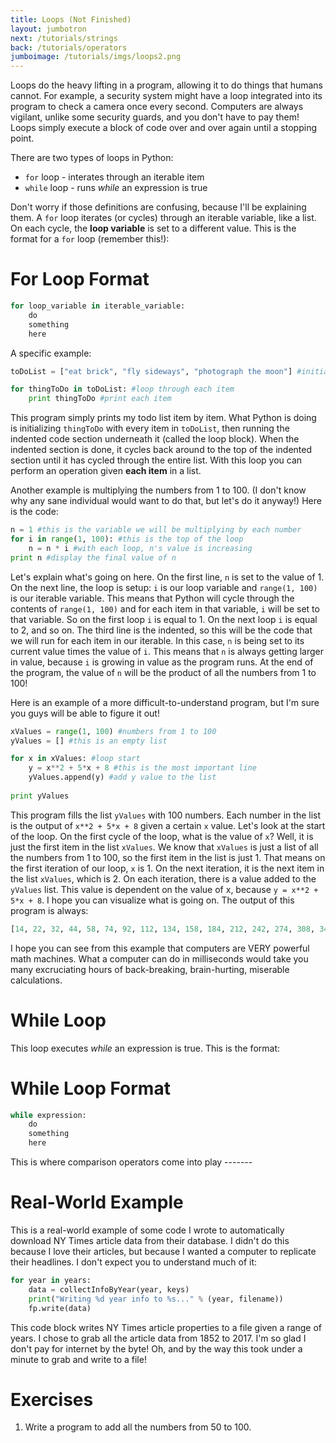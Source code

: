 ```yaml
---
title: Loops (Not Finished)
layout: jumbotron
next: /tutorials/strings
back: /tutorials/operators
jumboimage: /tutorials/imgs/loops2.png
---
```


Loops do the heavy lifting in a program, allowing it to do things that humans cannot. For example, a security system might have a loop integrated into its program to check a camera once every second. Computers are always vigilant, unlike some security guards, and you don't have to pay them! Loops simply execute a block of code over and over again until a stopping point.

There are two types of loops in Python:

- `for` loop - interates through an iterable item
- `while` loop - runs _while_ an expression is true

Don't worry if those definitions are confusing, because I'll be explaining them. A `for` loop iterates (or cycles) through an iterable variable, like a list. On each cycle, the **loop variable** is set to a different value. This is the format for a `for` loop (remember this!):

# For Loop Format

```python
for loop_variable in iterable_variable:
	do
	something
	here
```

A specific example:

```python
toDoList = ["eat brick", "fly sideways", "photograph the moon"] #initialize todo list

for thingToDo in toDoList: #loop through each item
	print thingToDo #print each item
```

This program simply prints my todo list item by item. What Python is doing is initializing `thingToDo` with every item in `toDoList`, then running the indented code section underneath it (called the loop block). When the indented section is done, it cycles back around to the top of the indented section until it has cycled through the entire list. With this loop you can perform an operation given **each item** in a list. 

Another example is multiplying the numbers from 1 to 100. (I don't know why any sane individual would want to do that, but let's do it anyway!) Here is the code:

```python
n = 1 #this is the variable we will be multiplying by each number
for i in range(1, 100): #this is the top of the loop
	n = n * i #with each loop, n's value is increasing
print n #display the final value of n
```  

Let's explain what's going on here. On the first line, `n` is set to the value of 1. On the next line, the loop is setup: `i` is our loop variable and `range(1, 100)` is our iterable variable. This means that Python will cycle through the contents of `range(1, 100)` and for each item in that variable, `i` will be set to that variable. So on the first loop `i` is equal to 1. On the next loop `i` is equal to 2, and so on. The third line is the indented, so this will be the code that we will run for each item in our iterable. In this case, `n` is being set to its current value times the value of `i`. This means that `n` is always getting larger in value, because `i` is growing in value as the program runs. At the end of the program, the value of `n` will be the product of all the numbers from 1 to 100!

Here is an example of a more difficult-to-understand program, but I'm sure you guys will be able to figure it out!

```python
xValues = range(1, 100) #numbers from 1 to 100
yValues = [] #this is an empty list

for x in xValues: #loop start
	y = x**2 + 5*x + 8 #this is the most important line
	yValues.append(y) #add y value to the list
	
print yValues
```

This program fills the list `yValues` with 100 numbers. Each number in the list is the output of `x**2 + 5*x + 8` given a certain `x` value. Let's look at the start of the loop. On the first cycle of the loop, what is the value of `x`? Well, it is just the first item in the list `xValues`. We know that `xValues` is just a list of all the numbers from 1 to 100, so the first item in the list is just 1. That means on the first iteration of our loop, `x` is 1. On the next iteration, it is the next item in the list `xValues`, which is 2. On each iteration, there is a value added to the `yValues` list. This value is dependent on the value of x, because `y = x**2 + 5*x + 8`. I hope you can visualize what is going on. The output of this program is always:

```python
[14, 22, 32, 44, 58, 74, 92, 112, 134, 158, 184, 212, 242, 274, 308, 344, 382, 422, 464, 508, 554, 602, 652, 704, 758, 814, 872, 932, 994, 1058, 1124, 1192, 1262, 1334, 1408, 1484, 1562, 1642, 1724, 1808, 1894, 1982, 2072, 2164, 2258, 2354, 2452, 2552, 2654, 2758, 2864, 2972, 3082, 3194, 3308, 3424, 3542, 3662, 3784, 3908, 4034, 4162, 4292, 4424, 4558, 4694, 4832, 4972, 5114, 5258, 5404, 5552, 5702, 5854, 6008, 6164, 6322, 6482, 6644, 6808, 6974, 7142, 7312, 7484, 7658, 7834, 8012, 8192, 8374, 8558, 8744, 8932, 9122, 9314, 9508, 9704, 9902, 10102, 10304]
```

I hope you can see from this example that computers are VERY powerful math machines. What a computer can do in milliseconds would take you many excruciating hours of back-breaking, brain-hurting, miserable calculations. 

# While Loop

This loop executes _while_ an expression is true. This is the format: 

# While Loop Format

```python
while expression:
	do
	something
	here
```

This is where comparison operators come into play -------

# Real-World Example

This is a real-world example of some code I wrote to automatically download NY Times article data from their database. I didn't do this because I love their articles, but because I wanted a computer to replicate their headlines. I don't expect you to understand much of it:

```python
for year in years:
    data = collectInfoByYear(year, keys)
    print("Writing %d year info to %s..." % (year, filename))
    fp.write(data)
```

This code block writes NY Times article properties to a file given a range of years. I chose to grab all the article data from 1852 to 2017. I'm so glad I don't pay for internet by the byte! Oh, and by the way this took under a minute to grab and write to a file! 

# Exercises

1. Write a program to add all the numbers from 50 to 100.

